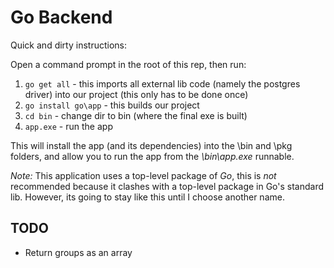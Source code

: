 # Go Backend

Quick and dirty instructions:

Open a command prompt in the root of this rep, then run:
1) `go get all` - this imports all external lib code (namely the postgres driver) into our project (this only has to be done once)
2) `go install go\app` - this builds our project
3) `cd bin` - change dir to bin (where the final exe is built)
4) `app.exe` - run the app

This will install the app (and its dependencies) into the \bin and \pkg folders, and allow you
to run the app from the *\bin\app.exe* runnable.

_Note:_ This application uses a top-level package of *Go*, this is _not_ recommended because it
clashes with a top-level package in Go's standard lib. However, its going to stay like this until
I choose another name.

## TODO
* Return groups as an array